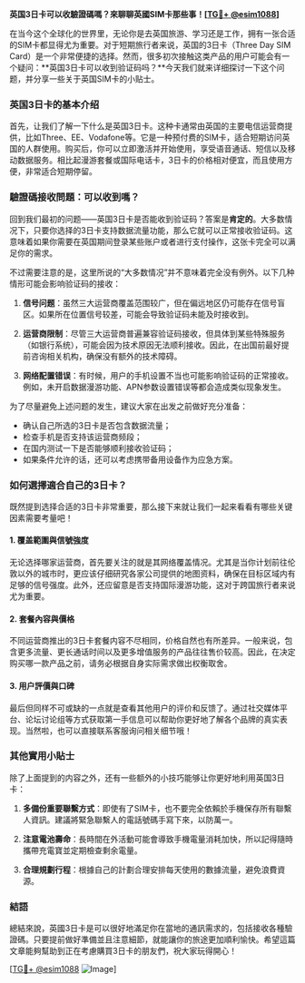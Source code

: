 **英国3日卡可以收驗證碼嗎？來聊聊英國SIM卡那些事！[[TG💪+ @esim1088](https://t.me/s/esim1088)]**

在当今这个全球化的世界里，无论你是去英国旅游、学习还是工作，拥有一张合适的SIM卡都显得尤为重要。对于短期旅行者来说，英国的3日卡（Three Day SIM Card）是一个非常便捷的选择。然而，很多初次接触这类产品的用户可能会有一个疑问：**英国3日卡可以收到验证码吗？**今天我们就来详细探讨一下这个问题，并分享一些关于英国SIM卡的小贴士。

### 英国3日卡的基本介绍

首先，让我们了解一下什么是英国3日卡。这种卡通常由英国的主要电信运营商提供，比如Three、EE、Vodafone等。它是一种预付费的SIM卡，适合短期访问英国的人群使用。购买后，你可以立即激活并开始使用，享受语音通话、短信以及移动数据服务。相比起漫游套餐或国际电话卡，3日卡的价格相对便宜，而且使用方便，非常适合短期停留。

### 驗證碼接收問題：可以收到嗎？

回到我们最初的问题——英国3日卡是否能收到验证码？答案是**肯定的**。大多数情况下，只要你选择的3日卡支持数据流量功能，那么它就可以正常接收验证码。这意味着如果你需要在英国期间登录某些账户或者进行支付操作，这张卡完全可以满足你的需求。

不过需要注意的是，这里所说的“大多数情况”并不意味着完全没有例外。以下几种情形可能会影响验证码的接收：

1. **信号问题**：虽然三大运营商覆盖范围较广，但在偏远地区仍可能存在信号盲区。如果所在位置信号较差，可能会导致验证码未能及时接收到。
   
2. **运营商限制**：尽管三大运营商普遍兼容验证码接收，但具体到某些特殊服务（如银行系统），可能会因为技术原因无法顺利接收。因此，在出国前最好提前咨询相关机构，确保没有额外的技术障碍。

3. **网络配置错误**：有时候，用户的手机设置不当也可能影响验证码的正常接收。例如，未开启数据漫游功能、APN参数设置错误等都会造成类似现象发生。

为了尽量避免上述问题的发生，建议大家在出发之前做好充分准备：
- 确认自己所选的3日卡是否包含数据流量；
- 检查手机是否支持该运营商频段；
- 在国内测试一下是否能够顺利接收验证码；
- 如果条件允许的话，还可以考虑携带备用设备作为应急方案。

### 如何選擇適合自己的3日卡？

既然提到选择合适的3日卡非常重要，那么接下来就让我们一起来看看有哪些关键因素需要考量吧！

#### 1. 覆盖範圍與信號強度

无论选择哪家运营商，首先要关注的就是其网络覆盖情况。尤其是当你计划前往伦敦以外的城市时，更应该仔细研究各家公司提供的地图资料，确保在目标区域内有足够的信号强度。此外，还应留意是否支持国际漫游功能，这对于跨国旅行者来说尤为重要。

#### 2. 套餐內容與價格

不同运营商推出的3日卡套餐内容不尽相同，价格自然也有所差异。一般来说，包含更多流量、更长通话时间以及更多增值服务的产品往往售价较高。因此，在决定购买哪一款产品之前，请务必根据自身实际需求做出权衡取舍。

#### 3. 用户評價與口碑

最后但同样不可或缺的一点就是查看其他用户的评价和反馈了。通过社交媒体平台、论坛讨论组等方式获取第一手信息可以帮助你更好地了解各个品牌的真实表现。当然啦，也可以直接联系客服询问相关细节哦！

### 其他實用小貼士

除了上面提到的内容之外，还有一些额外的小技巧能够让你更好地利用英国3日卡：

1. **多備份重要聯繫方式**：即使有了SIM卡，也不要完全依賴於手機保存所有聯繫人資訊。建議將緊急聯繫人的電話號碼手寫下來，以防萬一。

2. **注意電池壽命**：長時間在外活動可能會導致手機電量消耗加快，所以記得隨時攜帶充電寶並定期檢查剩余電量。

3. **合理規劃行程**：根據自己的計劃合理安排每天使用的數據流量，避免浪費資源。

### 結語

總結來說，英國3日卡是可以很好地滿足你在當地的通訊需求的，包括接收各種驗證碼。只要提前做好準備並且注意細節，就能讓你的旅途更加順利愉快。希望這篇文章能夠幫助到正在考慮購買3日卡的朋友們，祝大家玩得開心！

[[TG💪+ @esim1088](https://t.me/s/esim1088) ![Image](https://i.postimg.cc/4NQfJmqS/Snipaste-2025-05-13-00-14-12.png)]
